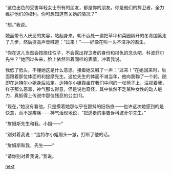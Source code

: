 
“这位出色的受害年轻女士所有的朋友，都是你的朋友。你是他们的捍卫者，全力维护他们的权利。你可想知道有关她的情况？”

“想。”我说。

她面带令人厌恶的笑容，站起身来，朝不远处一道把草坪和菜园隔开的冬青围篱走了几步，然后提高声音喊道：“过来！”——好像在叫一头不洁净的畜生。

“你在这儿当然会按捺住性子，不会露出捍卫者的身份和报仇的念头吧，科波菲尔先生？”她回过头来，脸上依然带着同样的表情，冲着我说。

我低了低头，不懂她这是什么意思。接着她又喊了一声：“过来！”在她回来时，后面跟着那位体面的利提摩先生。这位先生的体面不减当年，他向我鞠了一个躬，随即在达特尔小姐身后站定。达特尔小姐靠坐在我们中间的一张椅子上，注视着我，样子那么恶毒，神气那么得意，但是说也奇怪，其中依然不乏某种女性的动人魅力，真抵得上传说中那位残忍的公主[1]。

“现在，”她没有看他，只是摸着她那似乎在颤抖的旧伤痕——也许这次她感到的是快意，而不是疼痛——神气活现地说，“把逃走的事告诉科波菲尔先生。”

“詹姆斯先生和我，小姐——”

“别对着我说！”达特尔小姐眉头一皱，打断了他的话。

“詹姆斯和我，先生——”

“请你别对着我说。”我说。

[next](page591.md)